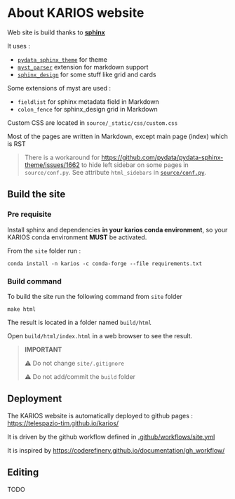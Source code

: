 # About KARIOS website

Web site is build thanks to [**sphinx**](https://www.sphinx-doc.org/)

It uses : 
- [`pydata_sphinx_theme`](https://pydata-sphinx-theme.readthedocs.io/) for theme
- [`myst_parser`](https://myst-parser.readthedocs.io/) extension for markdown support
- [`sphinx_design`](https://sphinx-design.readthedocs.io/) for some stuff like grid and cards

Some extensions of myst are used : 
- `fieldlist` for sphinx metadata field in Markdown
- `colon_fence` for sphinx_design grid in Markdown

Custom CSS are located in `source/_static/css/custom.css`

Most of the pages are written in Markdown, except main page (index) which is RST

> There is a workaround for https://github.com/pydata/pydata-sphinx-theme/issues/1662 to hide left sidebar on some pages in `source/conf.py`. See attribute `html_sidebars` in [`source/conf.py`](source/conf.py).

## Build the site

### Pre requisite

Install sphinx and dependencies **in your karios conda environment**, so your KARIOS conda environment **MUST** be activated.

From the `site` folder run : 

```console
conda install -n karios -c conda-forge --file requirements.txt
```

### Build command

To build the site run the following command from `site` folder

```console
make html
```

The result is located in a folder named `build/html`

Open `build/html/index.html` in a web browser to see the result.

> **IMPORTANT**
> 
> :warning: Do not change `site/.gitignore`
> 
> :warning: Do not add/commit the `build` folder

## Deployment

The KARIOS website is automatically deployed to github pages : https://telespazio-tim.github.io/karios/

It is driven by the github workflow defined in [.github/workflows/site.yml](../.github/workflows/site.yml)

It is inspired by https://coderefinery.github.io/documentation/gh_workflow/

## Editing

TODO